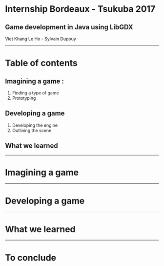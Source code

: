 
# Internship Bordeaux - Tsukuba 2017
## Game development in Java using LibGDX

Viet Khang Le Ho - Sylvain Dupouy

---
<!-- page_number: true -->
<!-- footer: Internship Bordeaux - Tsukuba 2017 -->

# Table of contents

## Imagining a game : 
1. Finding a type of game
2. Prototyping
## Developing a game
1. Developing the engine
2. Outlining the scene
## What we learned 

---
<!-- *page_number: false -->
# Imagining a game

---
<!-- *page_number: false -->
# Developing a game

---
<!-- *page_number: false -->
# What we learned

---
<!-- *page_number: false -->
# To conclude